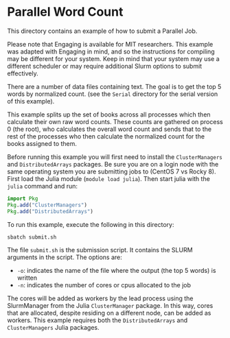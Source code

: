 # Parallel Word Count

This directory contains an example of how to submit a Parallel Job.

Please note that Engaging is available for MIT researchers.  This example was adapted with Engaging in mind, and so the instructions for compiling may be different for your system. Keep in mind that your system may use a different scheduler or may require additional Slurm options to submit effectively.

There are a number of data files containing text. The goal is to get the top 5 words by normalized count. (see the `Serial` directory for the serial version of this example).

This example splits up the set of books across all processes which then calculate their own raw word counts. These counts are gathered on process 0 (the root), who calculates the overall word count and sends that to the rest of the processes who then calculate the normalized count for the books assigned to them.

Before running this example you will first need to install the `ClusterManagers` and `DistributedArrays` packages. Be sure you are on a login node with the same operating system you are submitting jobs to (CentOS 7 vs Rocky 8). First load the Julia module (`module load julia`). Then start julia with the `julia` command and run:

```julia
import Pkg
Pkg.add("ClusterManagers")
Pkg.add("DistributedArrays")
```

To run this example, execute the following in this directory:

```bash
sbatch submit.sh
```

The file `submit.sh` is the submission script. It contains the SLURM arguments in the script. The options are:

- `-o`: indicates the name of the file where the output (the top 5 words) is written
- `-n`: indicates the number of cores or cpus allocated to the job

The cores will be added as workers by the lead process using the SlurmManager from the Julia `ClusterManager` package. In this way, cores that are allocated, despite residing on a different node, can be added as workers. This example requires both the `DistributedArrays` and `ClusterManagers` Julia packages.

